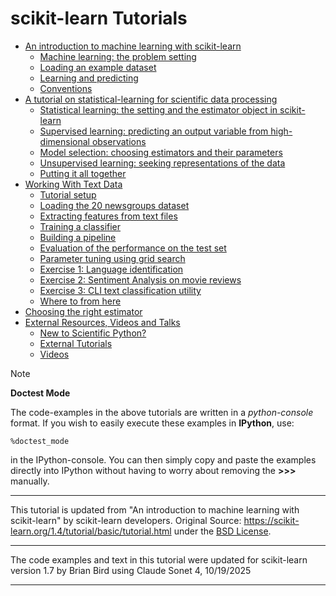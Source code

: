 # scikit-learn Tutorials

- [An introduction to machine learning with scikit-learn](AnIntroductionToMachineLearningWithScikitLearn.md)
  - [Machine learning: the problem setting](AnIntroductionToMachineLearningWithScikitLearn.md#machine-learning-the-problem-setting)
  - [Loading an example dataset](AnIntroductionToMachineLearningWithScikitLearn.md#loading-an-example-dataset)
  - [Learning and predicting](AnIntroductionToMachineLearningWithScikitLearn.md#learning-and-predicting)
  - [Conventions](AnIntroductionToMachineLearningWithScikitLearn.md#conventions)
- [A tutorial on statistical-learning for scientific data processing](ATutorialOnStatisticalLearningForScientificDataProcessing.md)
  - [Statistical learning: the setting and the estimator object in scikit-learn](StatisticalLearningTheSettingAndTheEstimatorObjectInScikitLearn.md)
  - [Supervised learning: predicting an output variable from high-dimensional observations](SupervisedLearningPredictingAnOutputVariableFromHighDimensionalObservations.md)
  - [Model selection: choosing estimators and their parameters](ModelSelectionChoosingEstimatorsAndTheirParameters.md)
  - [Unsupervised learning: seeking representations of the data](UnsupervisedLearningSeekingRepresentationsOfTheData.md)
  - [Putting it all together](PuttingItAllTogether.md)
- [Working With Text Data](WorkingWithTextData.md)
  - [Tutorial setup](WorkingWithTextData.md#tutorial-setup)
  - [Loading the 20 newsgroups dataset](WorkingWithTextData.md#loading-the-20-newsgroups-dataset)
  - [Extracting features from text files](WorkingWithTextData.md#extracting-features-from-text-files)
  - [Training a classifier](WorkingWithTextData.md#training-a-classifier)
  - [Building a pipeline](WorkingWithTextData.md#building-a-pipeline)
  - [Evaluation of the performance on the test set](WorkingWithTextData.md#evaluation-of-the-performance-on-the-test-set)
  - [Parameter tuning using grid search](WorkingWithTextData.md#parameter-tuning-using-grid-search)
  - [Exercise 1: Language identification](WorkingWithTextData.md#exercise-1-language-identification)
  - [Exercise 2: Sentiment Analysis on movie reviews](WorkingWithTextData.md#exercise-2-sentiment-analysis-on-movie-reviews)
  - [Exercise 3: CLI text classification utility](WorkingWithTextData.md#exercise-3-cli-text-classification-utility)
  - [Where to from here](WorkingWithTextData.md#where-to-from-here)
- [Choosing the right estimator](ChoosingTheRightEstimatorScikitLearn142Documentation.html)
- [External Resources, Videos and Talks](https://scikit-learn.org/1.7/presentations.html)
  - [New to Scientific Python?](https://scikit-learn.org/1.7/presentations.html#new-to-scientific-python)
  - [External Tutorials](https://scikit-learn.org/1.7/presentations.html#external-tutorials)
  - [Videos](https://scikit-learn.org/1.7/presentations.html#videos)

Note

**Doctest Mode**

The code-examples in the above tutorials are written in a *python-console* format. If you wish to easily execute these examples in **IPython**, use:

```
%doctest_mode
```

in the IPython-console. You can then simply copy and paste the examples directly into IPython without having to worry about removing the **>>>** manually.



---

This tutorial is updated from "An introduction to machine learning with scikit-learn" by scikit-learn developers. Original Source: https://scikit-learn.org/1.4/tutorial/basic/tutorial.html under the [BSD License](https://opensource.org/license/BSD-3-clause).  

---

The code examples and text in this tutorial were updated for scikit-learn version 1.7 by Brian Bird using Claude Sonet 4, 10/19/2025

---

